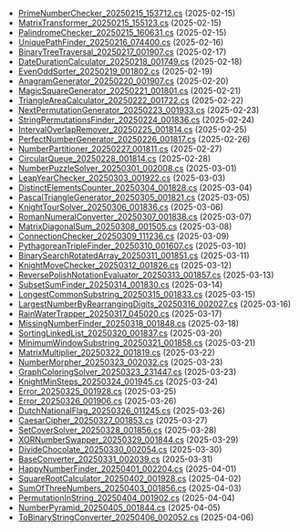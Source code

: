
- [PrimeNumberChecker_20250215_153712.cs](./PrimeNumberChecker_20250215_153712.cs) (2025-02-15)
- [MatrixTransformer_20250215_155123.cs](./MatrixTransformer_20250215_155123.cs) (2025-02-15)
- [PalindromeChecker_20250215_160631.cs](./PalindromeChecker_20250215_160631.cs) (2025-02-15)
- [UniquePathFinder_20250216_074400.cs](./UniquePathFinder_20250216_074400.cs) (2025-02-16)
- [BinaryTreeTraversal_20250217_001907.cs](./BinaryTreeTraversal_20250217_001907.cs) (2025-02-17)
- [DateDurationCalculator_20250218_001749.cs](./DateDurationCalculator_20250218_001749.cs) (2025-02-18)
- [EvenOddSorter_20250219_001802.cs](./EvenOddSorter_20250219_001802.cs) (2025-02-19)
- [AnagramGenerator_20250220_001907.cs](./AnagramGenerator_20250220_001907.cs) (2025-02-20)
- [MagicSquareGenerator_20250221_001801.cs](./MagicSquareGenerator_20250221_001801.cs) (2025-02-21)
- [TriangleAreaCalculator_20250222_001722.cs](./TriangleAreaCalculator_20250222_001722.cs) (2025-02-22)
- [NextPermutationGenerator_20250223_001933.cs](./NextPermutationGenerator_20250223_001933.cs) (2025-02-23)
- [StringPermutationsFinder_20250224_001836.cs](./StringPermutationsFinder_20250224_001836.cs) (2025-02-24)
- [IntervalOverlapRemover_20250225_001814.cs](./IntervalOverlapRemover_20250225_001814.cs) (2025-02-25)
- [PerfectNumberGenerator_20250226_001817.cs](./PerfectNumberGenerator_20250226_001817.cs) (2025-02-26)
- [NumberPartitioner_20250227_001811.cs](./NumberPartitioner_20250227_001811.cs) (2025-02-27)
- [CircularQueue_20250228_001814.cs](./CircularQueue_20250228_001814.cs) (2025-02-28)
- [NumberPuzzleSolver_20250301_002008.cs](./NumberPuzzleSolver_20250301_002008.cs) (2025-03-01)
- [LeapYearChecker_20250303_001922.cs](./LeapYearChecker_20250303_001922.cs) (2025-03-03)
- [DistinctElementsCounter_20250304_001828.cs](./DistinctElementsCounter_20250304_001828.cs) (2025-03-04)
- [PascalTriangleGenerator_20250305_001821.cs](./PascalTriangleGenerator_20250305_001821.cs) (2025-03-05)
- [KnightTourSolver_20250306_001836.cs](./KnightTourSolver_20250306_001836.cs) (2025-03-06)
- [RomanNumeralConverter_20250307_001838.cs](./RomanNumeralConverter_20250307_001838.cs) (2025-03-07)
- [MatrixDiagonalSum_20250308_001505.cs](./MatrixDiagonalSum_20250308_001505.cs) (2025-03-08)
- [ConnectionChecker_20250309_111236.cs](./ConnectionChecker_20250309_111236.cs) (2025-03-09)
- [PythagoreanTripleFinder_20250310_001607.cs](./PythagoreanTripleFinder_20250310_001607.cs) (2025-03-10)
- [BinarySearchRotatedArray_20250311_001851.cs](./BinarySearchRotatedArray_20250311_001851.cs) (2025-03-11)
- [KnightMoveChecker_20250312_001826.cs](./KnightMoveChecker_20250312_001826.cs) (2025-03-12)
- [ReversePolishNotationEvaluator_20250313_001857.cs](./ReversePolishNotationEvaluator_20250313_001857.cs) (2025-03-13)
- [SubsetSumFinder_20250314_001830.cs](./SubsetSumFinder_20250314_001830.cs) (2025-03-14)
- [LongestCommonSubstring_20250315_001833.cs](./LongestCommonSubstring_20250315_001833.cs) (2025-03-15)
- [LargestNumberByRearrangingDigits_20250316_002027.cs](./LargestNumberByRearrangingDigits_20250316_002027.cs) (2025-03-16)
- [RainWaterTrapper_20250317_045020.cs](./RainWaterTrapper_20250317_045020.cs) (2025-03-17)
- [MissingNumberFinder_20250318_001848.cs](./MissingNumberFinder_20250318_001848.cs) (2025-03-18)
- [SortingLinkedList_20250320_001837.cs](./SortingLinkedList_20250320_001837.cs) (2025-03-20)
- [MinimumWindowSubstring_20250321_001858.cs](./MinimumWindowSubstring_20250321_001858.cs) (2025-03-21)
- [MatrixMultiplier_20250322_001819.cs](./MatrixMultiplier_20250322_001819.cs) (2025-03-22)
- [NumberMorpher_20250323_002032.cs](./NumberMorpher_20250323_002032.cs) (2025-03-23)
- [GraphColoringSolver_20250323_231447.cs](./GraphColoringSolver_20250323_231447.cs) (2025-03-23)
- [KnightMinSteps_20250324_001945.cs](./KnightMinSteps_20250324_001945.cs) (2025-03-24)
- [Error_20250325_001928.cs](./Error_20250325_001928.cs) (2025-03-25)
- [Error_20250326_001906.cs](./Error_20250326_001906.cs) (2025-03-26)
- [DutchNationalFlag_20250326_011245.cs](./DutchNationalFlag_20250326_011245.cs) (2025-03-26)
- [CaesarCipher_20250327_001853.cs](./CaesarCipher_20250327_001853.cs) (2025-03-27)
- [SetCoverSolver_20250328_001856.cs](./SetCoverSolver_20250328_001856.cs) (2025-03-28)
- [XORNumberSwapper_20250329_001844.cs](./XORNumberSwapper_20250329_001844.cs) (2025-03-29)
- [DivideChocolate_20250330_002054.cs](./DivideChocolate_20250330_002054.cs) (2025-03-30)
- [BaseConverter_20250331_002039.cs](./BaseConverter_20250331_002039.cs) (2025-03-31)
- [HappyNumberFinder_20250401_002204.cs](./HappyNumberFinder_20250401_002204.cs) (2025-04-01)
- [SquareRootCalculator_20250402_001928.cs](./SquareRootCalculator_20250402_001928.cs) (2025-04-02)
- [SumOfThreeNumbers_20250403_001856.cs](./SumOfThreeNumbers_20250403_001856.cs) (2025-04-03)
- [PermutationInString_20250404_001902.cs](./PermutationInString_20250404_001902.cs) (2025-04-04)
- [NumberPyramid_20250405_001844.cs](./NumberPyramid_20250405_001844.cs) (2025-04-05)
- [ToBinaryStringConverter_20250406_002052.cs](./ToBinaryStringConverter_20250406_002052.cs) (2025-04-06)
